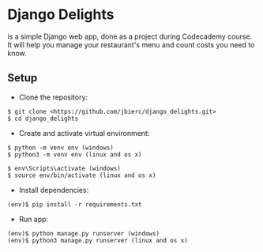 # Django Delights

is a simple Django web app, done as a project during Codecademy course.
It will help you manage your restaurant's menu and count costs you need to know.

## Setup

* Clone the repository:

```
$ git clone <https://github.com/jbierc/django_delights.git>
$ cd django_delights
```

* Create and activate virtual environment:

```
$ python -m venv env (windows)
$ python3 -m venv env (linux and os x)

$ env\Scripts\activate (windows)
$ source env/bin/activate (linux and os x)
```

* Install dependencies:

```
(env)$ pip install -r requirements.txt
```

* Run app:

```
(env)$ python manage.py runserver (windows)
(env)$ python3 manage.py runserver (linux and os x)
```
